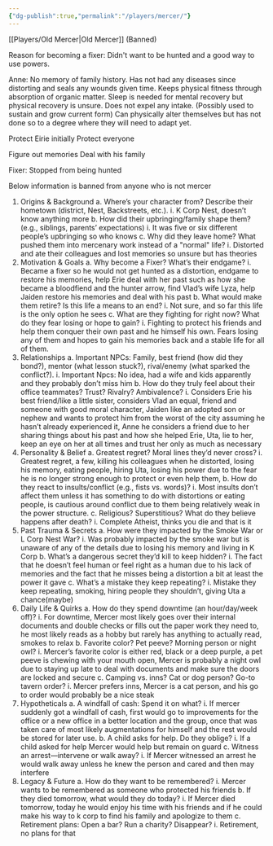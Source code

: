 ```yaml
---
{"dg-publish":true,"permalink":"/players/mercer/"}
---
```



[[Players/Old Mercer\|Old Mercer]] (Banned)

Reason for becoming a fixer:
Didn't want to be hunted and a good way to use powers.

Anne:
No memory of family history.
Has not had any diseases since distorting and seals any wounds given time.
Keeps physical fitness through absorption of organic matter.
Sleep is needed for mental recovery but physical recovery is unsure.
Does not expel any intake. (Possibly used to sustain and grow current form)
Can physically alter themselves but has not done so to a degree where they will need to adapt yet.


Protect Eirie initially
Protect everyone

Figure out memories
Deal with his family

Fixer: Stopped from being hunted

Below information is banned from anyone who is not mercer

1.	Origins & Background
a.	Where’s your character from? Describe their hometown (district, Nest, Backstreets, etc.). 
i.	K Corp Nest, doesn’t know anything more
b.	How did their upbringing/family shape them? (e.g., siblings, parents’ expectations)
i.	It was five or six different people’s upbringing so who knows
c.	Why did they leave home? What pushed them into mercenary work instead of a "normal" life?
i.	Distorted and ate their colleagues and lost memories so unsure but has theories
2.	Motivation & Goals
a.	Why become a Fixer? What’s their endgame?
i.	Became a fixer so he would not get hunted as a distortion, endgame to restore his memories, help Erie deal with her past such as how she became a bloodfiend and the hunter arrow,  find Vlad’s wife Lyza, help Jaiden restore his memories and deal with his past
b.	What would make them retire? Is this life a means to an end?
i.	Not sure, and so far this life is the only option he sees
c.	What are they fighting for right now? What do they fear losing or hope to gain?
i.	Fighting to protect his friends and help them conquer their own past and he himself his own. Fears losing any of them and hopes to gain his memories back and a stable life for all of them.
3.	Relationships
a.	Important NPCs: Family, best friend (how did they bond?), mentor (what lesson stuck?), rival/enemy (what sparked the conflict?).
i.	Important Npcs: No idea, had a wife and kids apparently and they probably don’t miss him
b.	How do they truly feel about their office teammates? Trust? Rivalry? Ambivalence?
i.	Considers Erie his best friend/like a little sister, considers Vlad an equal, friend and someone with good moral character, Jaiden like an adopted son or nephew and wants to protect him from the worst of the city assuming he hasn’t already experienced it, Anne he considers a friend due to her sharing things about his past and how she helped Erie, Uta, lie to her, keep an eye on her at all times and trust her only as much as necessary
4.	Personality & Belief
a.	Greatest regret? Moral lines they’d never cross?
i.	Greatest regret, a few, killing his colleagues when he distorted, losing his memory, eating people, hiring Uta, losing his power due to the fear he is no longer strong enough to protect or even help them, 
b.	How do they react to insults/conflict (e.g., fists vs. words)?
i.	Most insults don’t affect them unless it has something to do with distortions or eating people, is cautious around conflict due to them being relatively weak in the power structure.
c.	Religious? Superstitious? What do they believe happens after death?
i.	Complete Atheist, thinks you die and that is it
5.	Past Trauma & Secrets
a.	How were they impacted by the Smoke War or L Corp Nest War?
i.	Was probably impacted by the smoke war but is unaware of any of the details due to losing his memory and living in K Corp
b.	What’s a dangerous secret they’d kill to keep hidden?
i.	The fact that he doesn’t feel human or feel right as a human due to his lack of memories and the fact that he misses being a distortion a bit at least the power it gave
c.	What’s a mistake they keep repeating?
i.	Mistake they keep repeating, smoking, hiring people they shouldn’t, giving Uta a chance(maybe) 
6.	Daily Life & Quirks
a.	How do they spend downtime (an hour/day/week off)?
i.	For downtime, Mercer most likely goes over their internal documents and double checks or fills out the paper work they need to, he most likely reads as a hobby but rarely has anything to actually read, smokes to relax
b.	Favorite color? Pet peeve? Morning person or night owl?
i.	Mercer’s favorite color is either red, black or a deep purple, a pet peeve is chewing with your mouth open, Mercer is probably a night owl due to staying up late to deal with documents and make sure the doors are locked and secure
c.	Camping vs. inns? Cat or dog person? Go-to tavern order?
i.	Mercer prefers inns, Mercer is a cat person, and his go to order would probably be a nice steak
7.	Hypotheticals
a.	A windfall of cash: Spend it on what?
i.	If mercer suddenly got a windfall of cash, first would go to improvements for the office or a new office in a better location and the group, once that was taken care of most likely augmentations for himself and the rest would be stored for later use.
b.	A child asks for help. Do they oblige?
i.	If a child asked for help Mercer would help but remain on guard 
c.	Witness an arrest—intervene or walk away?
i.	If Mercer witnessed an arrest he would walk away unless he knew the person and cared and then may interfere
8.	Legacy & Future
a.	How do they want to be remembered?
i.	Mercer wants to be remembered as someone who protected his friends
b.	If they died tomorrow, what would they do today?
i.	If Mercer died tomorrow, today he would enjoy his time with his friends and if he could make his way to k corp to find his family and apologize to them 
c.	Retirement plans: Open a bar? Run a charity? Disappear?
i.	Retirement, no plans for that
